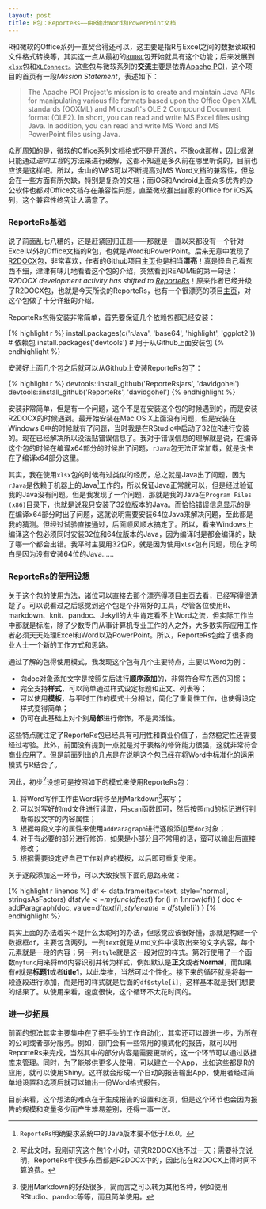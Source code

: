 ```yaml
---
layout: post
title: R包：ReporteRs——由R输出Word和PowerPoint文档
---
```


R和微软的Office系列一直契合得还可以，这主要是指R与Excel之间的数据读取和文件格式转换等，其实这一点从最初的[`RODBC`][RODBC]包开始就具有这个功能；后来发展到[`xlsx`][xlsx]包和[`XLConnect`][XLConnect]。这些包与微软系列的**交流**主要是依靠[Apache POI][Apache POI]，这个项目的首页有一段*Mission Statement*，表述如下：

> The Apache POI Project's mission is to create and maintain Java APIs for manipulating various file formats based upon the Office Open XML standards (OOXML) and Microsoft's OLE 2 Compound Document format (OLE2). In short, you can read and write MS Excel files using Java. In addition, you can read and write MS Word and MS PowerPoint files using Java. 

众所周知的是，微软的Office系列文档格式不是开源的，不像[odt][odt]那样，因此据说只能通过*逆向工程*的方法来进行破解，这都不知道是多久前在哪里听说的，目前也应该是这样吧。所以，金山的WPS可以不断提高对MS Word文档的兼容性，但总会在一些方面有所欠缺，特别是复杂的文档；而iOS和Android上面众多优秀的办公软件也都对Office文档存在兼容性问题，直至微软推出自家的Office for iOS系列，这个兼容性终究让人满意了。

### ReporteRs基础

说了前面乱七八糟的，还是赶紧回归正题——那就是一直以来都没有一个针对Excel以外的Office文档的R包，也就是Word和PowerPoint。后来无意中发现了[R2DOCX][R2DOCX]包，非常喜欢，作者的Github项目[主页][r2docx]也是相当**漂亮**！真是怪自己看东西不细，津津有味儿地看着这个包的介绍，突然看到README的第一句话：*R2DOCX development activity has shifted to [ReporteRs][ReporteRs]*！原来作者已经升级了R2DOCX包，也就是今天所说的ReporteRs，也有一个很漂亮的项目[主页][reporters]，对这个包做了十分详细的介绍。

ReporteRs包得安装非常简单，首先要保证几个依赖包都已经安装：

{% highlight r %}
install.packages(c('rJava', 'base64', 'highlight', 'ggplot2')) # 依赖包
install.packages('devtools') # 用于从Github上面安装包
{% endhighlight %}

安装好上面几个包之后就可以从Github上安装ReporteRs包了：

{% highlight r %}
devtools::install_github('ReporteRsjars', 'davidgohel')
devtools::install_github('ReporteRs', 'davidgohel')
{% endhighlight %}

安装非常简单，但是有一个问题，这个不是在安装这个包的时候遇到的，而是安装R2DOCX的时候遇到。最开始安装在Mac OS X上面没有问题，但是安装在Windows 8中的时候就有了问题，当时我是在RStudio中启动了32位R进行安装的。现在已经解决所以没法贴错误信息了。我对于错误信息的理解就是说，在编译这个包的时候在编译x64部分的时候出了问题，`rJava`包无法正常加载，就是说卡在了编译x64部分这里。

其实，我在使用`xlsx`包的时候有过类似的经历，总之就是Java出了问题，因为`rJava`是依赖于机器上的Java[^1]工作的，所以保证Java正常就可以，但是经过验证我的Java没有问题。但是我发现了一个问题，那就是我的Java在`Program Files (x86)`目录下，也就是说我只安装了32位版本的Java。而恰恰错误信息显示的是在编译x64部分时出了问题，这就说明需要安装64位Java来解决问题，至此都是我的猜测。但经过试验直接通过，后面顺风顺水搞定了。所以，看来Windows上编译这个包必须同时安装32位和64位版本的Java，因为编译时是都会编译的，缺了哪一个都会出错。我平时主要用32位R，就是因为使用`xlsx`包有问题，现在才明白是因为没有安装64位的Java……

### ReporteRs的使用设想

关于这个包的使用方法，诸位可以直接去那个漂亮得项目[主页][reporters]去看，已经写得很清楚了。可以说看过之后感觉到这个包是个非常好的工具，尽管各位使用R、markdown、knit、pandoc、Jekyll的大牛肯定看不上Word之流，但实际工作当中那就是标准，除了少数专门从事计算机专业工作的人之外，大多数实际应用工作者必须天天处理Excel和Word以及PowerPoint。所以，ReporteRs包给了很多商业人士一个新的工作方式和思路。

通过了解的包得使用模式，我发现这个包有几个主要特点，主要以Word为例：

- 向doc对象添加文字是按照先后进行**顺序添加**的，非常符合写东西的习惯；
- 完全支持**样式**，可以简单通过样式设定标题和正文、列表等；
- 可以使用**模板**，与平时工作的模式十分相似，简化了重复性工作，也使得设定样式变得简单；
- 仍可在此基础上对个别**局部**进行修饰，不是灵活性。

这些特点就注定了ReporteRs包已经具有可用性和商业价值了，当然稳定性还需要经过考验。此外，前面没有提到一点就是对于表格的修饰能力很强，这就非常符合商业应用了。但是前面列出的几点是在说明这个包已经在将Word中标准化的运用模式与R结合了。

因此，初步[^2]设想可是按照如下的模式来使用ReporteRs包：

1. 将Word写作工作由Word转移至用Markdown[^3]来写；
2. 可以对写好的md文件进行读取，用`scan`函数即可，然后按照md的标记进行判断每段文字的内容属性；
3. 根据每段文字的属性来使用`addParagraph`进行逐段添加至`doc`对象；
4. 对于有必要的部分进行修饰，如果是小部分且不常用的话，蛮可以输出后直接修改；
5. 根据需要设定好自己工作对应的模板，以后即可重复使用。

关于逐段添加这一环节，可以大致按照下面的思路来做：

{% highlight r linenos %}
df <- data.frame(text=text, style='normal', stringsAsFactors)
df$style <- myfunc(df$text)
for (i in 1:nrow(df)) {
   doc <- addParagraph(doc, value=df$text[i], stylename=df$style[i])
} 
{% endhighlight %}

其实上面的办法着实不是什么太聪明的办法，但感觉应该很好懂，那就是构建一个数据框`df`，主要包含两列，一列`text`就是从md文件中读取出来的文字内容，每个元素就是一段的内容；另一列`style`就是这一段对应的样式。第2行使用了一个函数`myfunc`用来将md内容识别并转为样式，例如默认是**正文**或者**Normal**，而如果有`#`就是**标题1**或者**title1**，以此类推，当然可以个性化。接下来的循环就是将每一段逐段进行添加，而是用的样式就是后面的`df$style[i]`，这样基本就是我们想要的结果了。从使用来看，速度很快，这个循环不太花时间的。

### 进一步拓展

前面的想法其实主要集中在了把手头的工作自动化，其实还可以跟进一步，为所在的公司或者部分服务。例如，部门会有一些常用的模式化的报告，就可以用ReporteRs来完成，当然其中的部分内容是需要更新的，这一个环节可以通过数据库来管理。同时，为了能够供更多人使用，可以建立一个App，比如这些都是R的应用，就可以使用Shiny。这样就会形成一个自动的报告输出App，使用者经过简单地设置和选项后就可以输出一份Word格式报告。

目前来看，这个想法的难点在于生成报告的设置和选项，但是这个环节也会因为报告的规模和变量多少而产生难易差别，还得一事一议。

[^1]: `ReporteRs`明确要求系统中的Java版本要不低于*1.6.0*。
[^2]: 写此文时，我刚研究这个包1个小时，研究R2DOCX也不过一天；需要补充说明，ReporteRs中很多东西都是R2DOCX中的，因此花在R2DOCX上得时间不算浪费。
[^3]: 使用Markdown的好处很多，简而言之可以转为其他各种，例如使用RStudio、pandoc等等，而且简单使用。

[RODBC]: http://cran.r-project.org/web/packages/RODBC/index.html 
[xlsx]: http://cran.r-project.org/web/packages/xlsx/index.html
[XLConnect]: https://github.com/miraisolutions/xlconnect
[Apache POI]: http://poi.apache.org
[odt]: http://en.wikipedia.org/wiki/OpenDocument
[R2DOCX]: https://github.com/davidgohel/R2DOCX
[r2docx]: http://davidgohel.github.io/R2DOCX/index.html
[ReporteRs]: https://github.com/davidgohel/ReporteRs
[reporters]: http://davidgohel.github.io/ReporteRs/index.html
